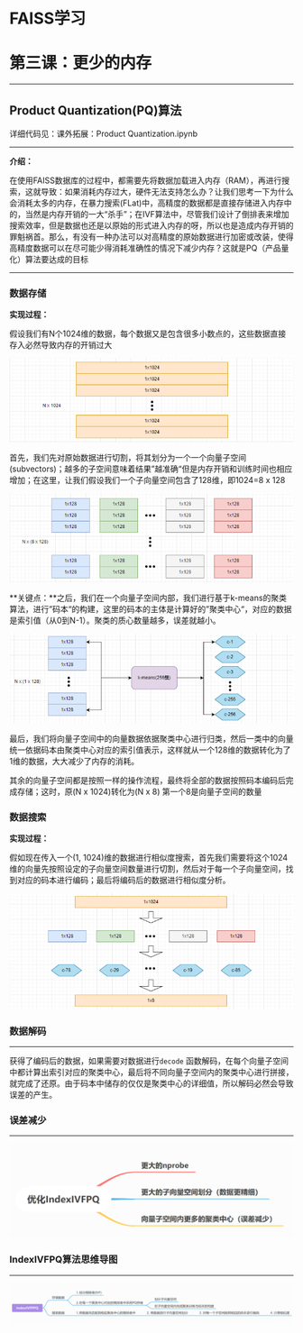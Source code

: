 # FAISS学习


# 第三课：更少的内存

---

## Product Quantization(PQ)算法

详细代码见：课外拓展：Product Quantization.ipynb

---

**介绍：**

在使用FAISS数据库的过程中，都需要先将数据加载进入内存（RAM），再进行搜索，这就导致：如果消耗内存过大，硬件无法支持怎么办？让我们思考一下为什么会消耗太多的内存，在暴力搜索(FLat)中，高精度的数据都是直接存储进入内存中的，当然是内存开销的一大“杀手”；在IVF算法中，尽管我们设计了倒排表来增加搜索效率，但是数据也还是以原始的形式进入内存的呀，所以也是造成内存开销的罪魁祸首。那么，有没有一种办法可以对高精度的原始数据进行加密或改装，使得高精度数据可以在尽可能少得消耗准确性的情况下减少内存？这就是PQ（产品量化）算法要达成的目标

---

### 数据存储

**实现过程：**

假设我们有N个1024维的数据，每个数据又是包含很多小数点的，这些数据直接存入必然导致内存的开销过大

![image.png](image.png)

首先，我们先对原始数据进行切割，将其划分为一个一个向量子空间(subvectors)；越多的子空间意味着结果”越准确“但是内存开销和训练时间也相应增加；在这里，让我们假设我们一个子向量空间包含了128维，即1024=8 x 128

![image.png](image%201.png)

**关键点：**之后，我们在一个向量子空间内部，我们进行基于k-means的聚类算法，进行”码本“的构建，这里的码本的主体是计算好的”聚类中心“，对应的数据是索引值（从0到N-1）。聚类的质心数量越多，误差就越小。

![image.png](image%202.png)

最后，我们将向量子空间中的向量数据依据聚类中心进行归类，然后一类中的向量统一依据码本由聚类中心对应的索引值表示，这样就从一个128维的数据转化为了1维的数据，大大减少了内存的消耗。

其余的向量子空间都是按照一样的操作流程，最终将全部的数据按照码本编码后完成存储；这时，原(N x 1024)转化为(N x 8) 第一个8是向量子空间的数量

### 数据搜索

**实现过程：**

假如现在传入一个(1, 1024)维的数据进行相似度搜索，首先我们需要将这个1024维的向量先按照设定的子向量空间数量进行切割，然后对于每一个子向量空间，找到对应的码本进行编码；最后将编码后的数据进行相似度分析。

![image.png](image%203.png)

### 数据解码

---

获得了编码后的数据，如果需要对数据进行`decode` 函数解码，在每个向量子空间中都计算出索引对应的聚类中心，最后将不同向量子空间内的聚类中心进行拼接，就完成了还原。由于码本中储存的仅仅是聚类中心的详细值，所以解码必然会导致误差的产生。

### 误差减少

---

![image.png](image%204.png)

### IndexIVFPQ算法思维导图

---

![image.png](image%205.png)